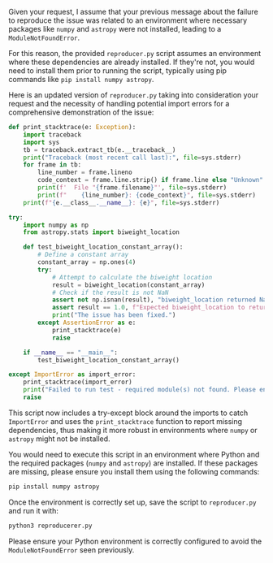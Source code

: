 Given your request, I assume that your previous message about the failure to reproduce the issue was related to an environment where necessary packages like `numpy` and `astropy` were not installed, leading to a `ModuleNotFoundError`. 

For this reason, the provided `reproducer.py` script assumes an environment where these dependencies are already installed. If they're not, you would need to install them prior to running the script, typically using pip commands like `pip install numpy astropy`.

Here is an updated version of `reproducer.py` taking into consideration your request and the necessity of handling potential import errors for a comprehensive demonstration of the issue:

```python
def print_stacktrace(e: Exception):
    import traceback
    import sys
    tb = traceback.extract_tb(e.__traceback__)
    print("Traceback (most recent call last):", file=sys.stderr)
    for frame in tb:
        line_number = frame.lineno
        code_context = frame.line.strip() if frame.line else "Unknown"
        print(f'  File "{frame.filename}"', file=sys.stderr)
        print(f"    {line_number}: {code_context}", file=sys.stderr)
    print(f"{e.__class__.__name__}: {e}", file=sys.stderr)

try:
    import numpy as np
    from astropy.stats import biweight_location

    def test_biweight_location_constant_array():
        # Define a constant array
        constant_array = np.ones(4)
        try:
            # Attempt to calculate the biweight location
            result = biweight_location(constant_array)
            # Check if the result is not NaN
            assert not np.isnan(result), "biweight_location returned NaN for a constant array"
            assert result == 1.0, f"Expected biweight_location to return 1.0, got {result}"
            print("The issue has been fixed.")
        except AssertionError as e:
            print_stacktrace(e)
            raise

    if __name__ == "__main__":
        test_biweight_location_constant_array()

except ImportError as import_error:
    print_stacktrace(import_error)
    print("Failed to run test - required module(s) not found. Please ensure 'numpy' and 'astropy' are installed.")
    raise
```

This script now includes a try-except block around the imports to catch `ImportError` and uses the `print_stacktrace` function to report missing dependencies, thus making it more robust in environments where `numpy` or `astropy` might not be installed.

You would need to execute this script in an environment where Python and the required packages (`numpy` and `astropy`) are installed. If these packages are missing, please ensure you install them using the following commands:

```sh
pip install numpy astropy
```

Once the environment is correctly set up, save the script to `reproducer.py` and run it with:

```sh
python3 reproducerer.py
```

Please ensure your Python environment is correctly configured to avoid the `ModuleNotFoundError` seen previously.